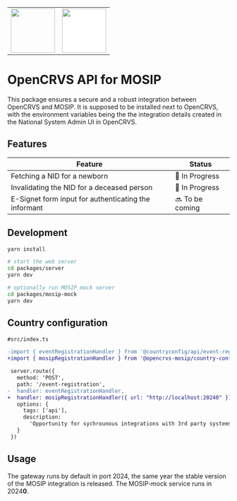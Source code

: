 <table>
<tr><td>
<img src="https://www.opencrvs.org/apple-touch-icon.png" height="100">
</td><td>
<img src="https://mosip.io/images/mosipn-logo.png" height="100" style="background:white">
</td></tr></table>

# OpenCRVS API for MOSIP

This package ensures a secure and a robust integration between OpenCRVS and MOSIP. It is supposed to be installed next to OpenCRVS, with the environment variables being the the integration details created in the National System Admin UI in OpenCRVS.

## Features

| Feature                                              | Status          |
| ---------------------------------------------------- | --------------- |
| Fetching a NID for a newborn                         | 🚧 In Progress  |
| Invalidating the NID for a deceased person           | 🚧 In Progress  |
| E-Signet form input for authenticating the informant | 🔜 To be coming |

## Development

```sh
yarn install

# start the web server
cd packages/server
yarn dev

# optionally run MOSIP mock server
cd packages/mosip-mock
yarn dev
```

## Country configuration

```diff
#src/index.ts

-import { eventRegistrationHandler } from '@countryconfig/api/event-registration/handler'
+import { mosipRegistrationHandler } from '@opencrvs-mosip/country-config'

 server.route({
   method: 'POST',
   path: '/event-registration',
-  handler: eventRegistrationHandler,
+  handler: mosipRegistrationHandler({ url: "http://localhost:20240" })),
   options: {
     tags: ['api'],
     description:
       'Opportunity for sychrounous integrations with 3rd party systems as a final step in event registration. If successful returns identifiers for that event.'
   }
 })
```

## Usage

The gateway runs by default in port 2024, the same year the stable version of the MOSIP integration is released. The MOSIP-mock service runs in 2024**0**.
